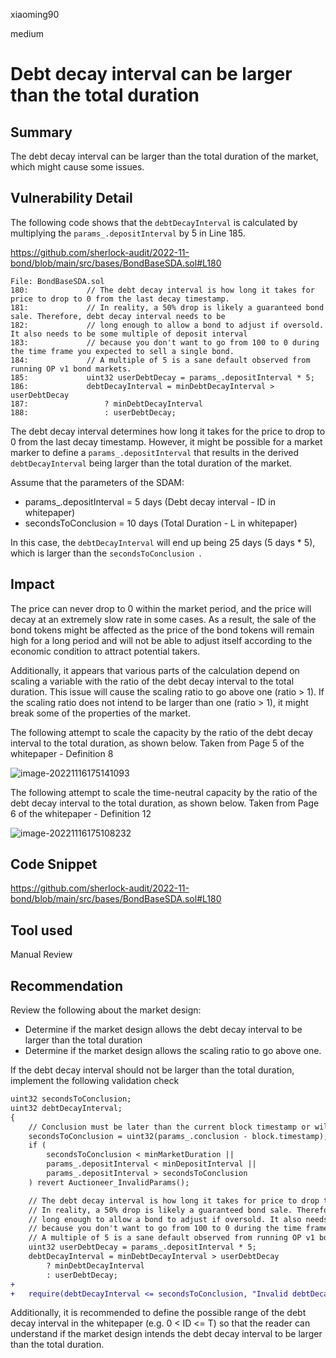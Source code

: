 xiaoming90

medium

# Debt decay interval can be larger than the total duration

## Summary

The debt decay interval can be larger than the total duration of the market, which might cause some issues.

## Vulnerability Detail

The following code shows that the `debtDecayInterval` is calculated by multiplying the `params_.depositInterval` by 5 in Line 185.

https://github.com/sherlock-audit/2022-11-bond/blob/main/src/bases/BondBaseSDA.sol#L180

```solidity
File: BondBaseSDA.sol
180:             // The debt decay interval is how long it takes for price to drop to 0 from the last decay timestamp.
181:             // In reality, a 50% drop is likely a guaranteed bond sale. Therefore, debt decay interval needs to be
182:             // long enough to allow a bond to adjust if oversold. It also needs to be some multiple of deposit interval
183:             // because you don't want to go from 100 to 0 during the time frame you expected to sell a single bond.
184:             // A multiple of 5 is a sane default observed from running OP v1 bond markets.
185:             uint32 userDebtDecay = params_.depositInterval * 5;
186:             debtDecayInterval = minDebtDecayInterval > userDebtDecay
187:                 ? minDebtDecayInterval
188:                 : userDebtDecay;
```

The debt decay interval determines how long it takes for the price to drop to 0 from the last decay timestamp. However, it might be possible for a market marker to define a `params_.depositInterval` that results in the derived `debtDecayInterval` being larger than the total duration of the market.

Assume that the parameters of the SDAM:

- params_.depositInterval = 5 days (Debt decay interval - ID in whitepaper)
- secondsToConclusion = 10 days (Total Duration - L in whitepaper)

In this case, the `debtDecayInterval` will end up being 25 days (5 days * 5), which is larger than the `secondsToConclusion `.

## Impact

The price can never drop to 0 within the market period, and the price will decay at an extremely slow rate in some cases. As a result, the sale of the bond tokens might be affected as the price of the bond tokens will remain high for a long period and will not be able to adjust itself according to the economic condition to attract potential takers.

Additionally, it appears that various parts of the calculation depend on scaling a variable with the ratio of the debt decay interval to the total duration. This issue will cause the scaling ratio to go above one (ratio > 1). If the scaling ratio does not intend to be larger than one (ratio > 1), it might break some of the properties of the market.

The following attempt to scale the capacity by the ratio of the debt decay interval to the total duration, as shown below. Taken from Page 5 of the whitepaper - Definition 8

![image-20221116175141093](https://user-images.githubusercontent.com/102820284/202166367-5c2f6ae7-310e-4b5c-a4cc-26ac917b7c6c.png)

The following attempt to scale the time-neutral capacity by the ratio of the debt decay interval to the total duration, as shown below. Taken from Page 6 of the whitepaper - Definition 12

![image-20221116175108232](https://user-images.githubusercontent.com/102820284/202166407-14c60c26-6d94-4c84-ba55-7547e6eebc77.png)

## Code Snippet

https://github.com/sherlock-audit/2022-11-bond/blob/main/src/bases/BondBaseSDA.sol#L180

## Tool used

Manual Review

## Recommendation

Review the following about the market design:

- Determine if the market design allows the debt decay interval to be larger than the total duration
- Determine if the market design allows the scaling ratio to go above one.

If the debt decay interval should not be larger than the total duration, implement the following validation check

```diff
uint32 secondsToConclusion;
uint32 debtDecayInterval;
{
    // Conclusion must be later than the current block timestamp or will revert
    secondsToConclusion = uint32(params_.conclusion - block.timestamp);
    if (
        secondsToConclusion < minMarketDuration ||
        params_.depositInterval < minDepositInterval ||
        params_.depositInterval > secondsToConclusion
    ) revert Auctioneer_InvalidParams();

    // The debt decay interval is how long it takes for price to drop to 0 from the last decay timestamp.
    // In reality, a 50% drop is likely a guaranteed bond sale. Therefore, debt decay interval needs to be
    // long enough to allow a bond to adjust if oversold. It also needs to be some multiple of deposit interval
    // because you don't want to go from 100 to 0 during the time frame you expected to sell a single bond.
    // A multiple of 5 is a sane default observed from running OP v1 bond markets.
    uint32 userDebtDecay = params_.depositInterval * 5;
    debtDecayInterval = minDebtDecayInterval > userDebtDecay
        ? minDebtDecayInterval
        : userDebtDecay;
+        
+   require(debtDecayInterval <= secondsToConclusion, "Invalid debtDecayInterval")
```

Additionally, it is recommended to define the possible range of the debt decay interval in the whitepaper (e.g. 0 < ID <= T) so that the reader can understand if the market design intends the debt decay interval to be larger than the total duration.

